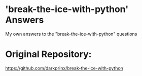 # 'break-the-ice-with-python' Answers
My own answers to the "break-the-ice-with-python" questions

# Original Repository:
https://github.com/darkprinx/break-the-ice-with-python

